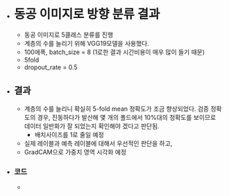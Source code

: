 - # 동공 이미지로 방향 분류 결과
	- 동공 이미지로 5클래스 분류를 진행
	- 계층의 수를 늘리기 위해 VGG19모델을 사용했다.
	- 100에폭, batch_size = 8 (1로한 결과 시간비용이 매우 많이 들기 때문)
	- 5fold
	- dropout_rate = 0.5
- ## 결과
	- 계층의 수를 늘리니 확실히 5-fold mean 정확도가 조금 향상되었다. 검증 정확도의 경우, 진동하다가 발산해 몇 개의 폴드에서 10%대의 정확도를 보이므로 데이터 일반화가 잘 되었는지 확인해야 겠다고 판단됨.
		- 배치사이즈를 1로 줄일 예정
	- 실제 레이블과 예측 레이블에 대해서 우선적인 판단을 하고,
	- GradCAM으로 가중치 영역 시각화 예정
- ### 코드
	-
